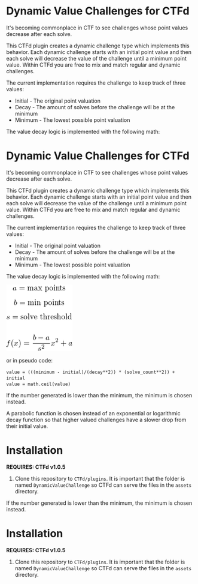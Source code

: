 # Dynamic Value Challenges for CTFd

It's becoming commonplace in CTF to see challenges whose point values decrease
after each solve.

This CTFd plugin creates a dynamic challenge type which implements this
behavior. Each dynamic challenge starts with an initial point value and then
each solve will decrease the value of the challenge until a minimum point value.
Within CTFd you are free to mix and match regular and dynamic challenges.

The current implementation requires the challenge to keep track of three values:

 * Initial - The original point valuation
 * Decay - The amount of solves before the challenge will be at the minimum
 * Minimum - The lowest possible point valuation

The value decay logic is implemented with the following math:

# Dynamic Value Challenges for CTFd

It's becoming commonplace in CTF to see challenges whose point values decrease
after each solve.

This CTFd plugin creates a dynamic challenge type which implements this
behavior. Each dynamic challenge starts with an initial point value and then
each solve will decrease the value of the challenge until a minimum point value.
Within CTFd you are free to mix and match regular and dynamic challenges.

The current implementation requires the challenge to keep track of three values:

 * Initial - The original point valuation
 * Decay - The amount of solves before the challenge will be at the minimum
 * Minimum - The lowest possible point valuation

The value decay logic is implemented with the following math:

<!--
$$a=\textrm{max points}$$
$$b=\textrm{min points}$$
$$s=\textrm{solve threshold}$$

$$f(x)=\frac{b-a}{s^{2}}x^{2}+a$$
-->

![](https://raw.githubusercontent.com/CTFd/DynamicValueChallenge/master/function.png)

or in pseudo code:

```
value = (((minimum - initial)/(decay**2)) * (solve_count**2)) + initial
value = math.ceil(value)
```

If the number generated is lower than the minimum, the minimum is chosen
instead.

A parabolic function is chosen instead of an exponential or logarithmic decay function
so that higher valued challenges have a slower drop from their initial value. 

# Installation

**REQUIRES: CTFd v1.0.5**

1. Clone this repository to `CTFd/plugins`. It is important that the folder is
named `DynamicValueChallenge` so CTFd can serve the files in the `assets`
directory.


If the number generated is lower than the minimum, the minimum is chosen
instead.

# Installation

**REQUIRES: CTFd v1.0.5**

1. Clone this repository to `CTFd/plugins`. It is important that the folder is
named `DynamicValueChallenge` so CTFd can serve the files in the `assets`
directory.
